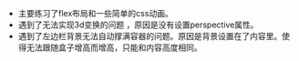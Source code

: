 * 主要练习了flex布局和一些简单的css动画。
* 遇到了无法实现3d变换的问题 ，原因是没有设置perspective属性。
* 遇到了左边栏背景无法自动撑满容器的问题。原因是背景设置在了内容里。使得无法跟随盒子增高而增高，只能和内容高度相同。

